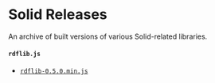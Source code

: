 # Solid Releases
An archive of built versions of various Solid-related libraries.

#### `rdflib.js`

* [`rdflib-0.5.0.min.js`](https://solid.github.io/releases/rdflib.js/rdflib-0.5.0.min.js)
